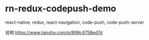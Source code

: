 # rn-redux-codepush-demo
react-native, redux, react-navigation, code-push, code-push-server

说明 https://www.jianshu.com/p/899c4758ed7d